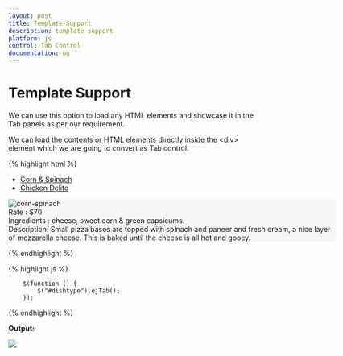 ```yaml
---
layout: post
title: Template-Support
description: template support
platform: js
control: Tab Control
documentation: ug
---
```


# Template Support

We can use this option to load any HTML elements and showcase it in the Tab panels as per our requirement.

We can load the contents or HTML elements directly inside the &lt;div&gt; element which we are going to convert as Tab control.



{% highlight html %}


<div id="dishtype" style="width: 650px">
    <ul>
        <li><a href="#corn">Corn & Spinach </a></li>
        <li><a href="#chicken">Chicken Delite</a></li>
    </ul>
    <div id="corn" style="background-color: #F5F5F5">
        <div class="e-content">
            <img src="http://js.syncfusion.com/demos/web/images/accordion/corn-and-spinach-05.png" alt="corn-spinach"/>
            <div class="ingredients">
                Rate    : $70<br /> Ingredients : cheese, sweet corn &amp; green capsicums.
                <br />
                Description: Small pizza bases are topped with spinach and paneer and fresh cream, a nice layer of mozzarella cheese. This is baked until the cheese is all hot and gooey.
            </div>
        </div>
    </div>
    <div id="chicken" style="background-color: #F5F5F5">
        <!--Content for Chicken Delite-->
    </div>
</div>


{% endhighlight %}





{% highlight js %}


        $(function () {
            $("#dishtype").ejTab();
        });

{% endhighlight %}





**Output:**

![]("/js/Tab/Template-Support_images/Template-Support_img1.png") 

